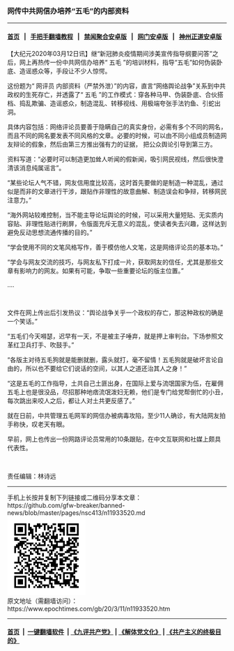 ### 网传中共网信办培养“五毛”的内部资料
------------------------

#### [首页](https://github.com/gfw-breaker/banned-news/blob/master/README.md) &nbsp;&nbsp;|&nbsp;&nbsp; [手把手翻墙教程](https://github.com/gfw-breaker/guides/wiki) &nbsp;&nbsp;|&nbsp;&nbsp; [禁闻聚合安卓版](https://github.com/gfw-breaker/bn-android) &nbsp;&nbsp;|&nbsp;&nbsp; [网门安卓版](https://github.com/oGate2/oGate) &nbsp;&nbsp;|&nbsp;&nbsp; [神州正道安卓版](https://github.com/SzzdOgate/update) 



<div><p>
 【大纪元2020年03月12日讯】继“新冠肺炎疫情期间涉美宣传指导纲要问答”之后，网上再热传一份中共网信办培养“
 <ok href="https://www.epochtimes.com/gb/tag/%E4%BA%94%E6%AF%9B.html">
  五毛
 </ok>
 ”的培训材料，指导“五毛”如何伪装卧底、造谣惑众等，手段让不少人惊愕。
</p>
<p>
 这份题为“
 <ok href="https://www.epochtimes.com/gb/tag/%E7%BD%91%E8%AF%84%E5%91%98.html">
  网评员
 </ok>
 内部资料（严禁外泄）”的内容，直言“网络舆论战争”关系到中共政权的生死存亡，并透露了“
 <ok href="https://www.epochtimes.com/gb/tag/%E4%BA%94%E6%AF%9B.html">
  五毛
 </ok>
 ”的工作模式：穿各种马甲、伪装卧底、合伙搭档、捣乱欺骗、造谣惑众，制造混乱、转移视线、用极端夸张手法钓鱼、引蛇出洞。
</p>
<p>
 具体内容包括：网络评论员要善于隐瞒自己的真实身份，必需有多个不同的网名，而且不同的网名要发表不同风格的文章。必要的时候，可以由不同小组成员制造网友辩论的假象，然后由第三方推出强有力的证据， 把公众舆论引导到第三方。
</p>
<p>
 资料写道：“必要时可以制造更加耸人听闻的假新闻，吸引网民视线，然后很快澄清该消息纯属谣言”。
</p>
<p>
 “某些论坛人气不错，网友信用度比较高，这时首先要做的是制造一种混乱，通过似是而非的文章进行干涉，跟贴作非理性的故意曲解、制造误会和争辩，转移网民注意力。”
</p>
<p>
 “海外网站较难控制，当不能主导论坛舆论的时候，可以采用大量短贴、无实质内容贴、非理性贴进行刷屏，令版面充斥无意义的混乱，使读者失去兴趣，这样达到避免反动思想流通传播的目的。”
</p>
<p>
 “学会使用不同的文笔风格写作，善于模仿他人文笔，这是网络评论员的基本功。”
</p>
<p>
 “学会与网友交流的技巧，与网友私下打成一片，获取网友的信任，尤其是那些文章有影响力的网友。如果有可能，争取一些重要论坛的版主位置。”
</p>
<p>
 ….
</p>
<p style="text-align: center;">
 <ok href="http://i.epochtimes.com/assets/uploads/2020/03/1-1.jpeg">
  <img alt="" class="alignnone wp-image-11933550" src="http://i.epochtimes.com/assets/uploads/2020/03/1-1.jpeg"/>
 </ok>
 <ok href="http://i.epochtimes.com/assets/uploads/2020/03/ES1KLAHXkAApzyg.jpeg">
  <img alt="" class="alignnone wp-image-11933552" src="http://i.epochtimes.com/assets/uploads/2020/03/ES1KLAHXkAApzyg.jpeg"/>
 </ok>
 <ok href="http://i.epochtimes.com/assets/uploads/2020/03/ES1KLAKXQAAlHzg.jpeg">
  <img alt="" class="alignnone wp-image-11933553" src="http://i.epochtimes.com/assets/uploads/2020/03/ES1KLAKXQAAlHzg.jpeg"/>
 </ok>
 <ok href="http://i.epochtimes.com/assets/uploads/2020/03/ES1KLAGXYAAJgf2.jpeg">
  <img alt="" class="alignnone wp-image-11933551" src="http://i.epochtimes.com/assets/uploads/2020/03/ES1KLAGXYAAJgf2.jpeg"/>
 </ok>
</p>
<p>
 文件在网上传出后引发热议：“舆论战争关乎一个政权的存亡，那这种政权的确是一个笑话。”
</p>
<p>
 “五毛们今天嘚瑟，迟早有一天，不是被主子唾弃，就是押上审判台。下场参照文革红卫兵打手、吹鼓手。”
</p>
<p>
 “各版主对待五毛狗就是能删就删，露头就打，毫不留情！五毛狗就是破坏言论自由的，所以也不要给它们说话的空间，以其人之道还治其人之身！”
</p>
<p>
 “这是五毛的工作指导，土共自己土匪出身，在国际上爱与流氓国家为伍，在雇佣五毛上也是很没品，尽招那种地痞流氓泼妇无赖，他们是专门给党帮倒忙的小丑，每次跳出来咬人之后，都让人对土共更反感了。”
</p>
<p>
 就在日前，中共管理五毛网军的网信办被病毒攻陷，至少11人确诊，有大陆网友拍手称快，叹老天有眼。
</p>
<p>
 早前，网上也传出一份网路评论员常用的10条跟贴，在中文互联网和社媒上颇具代表性。
</p>
<p style="text-align: center;">
 <ok href="http://i.epochtimes.com/assets/uploads/2020/03/ES2BeZ5UwAERy6V.jpeg">
  <img alt="" class="alignnone wp-image-11933554" src="http://i.epochtimes.com/assets/uploads/2020/03/ES2BeZ5UwAERy6V.jpeg"/>
 </ok>
</p>
<p style="text-align: left;">
 责任编辑：林诗远
</p>
</div>
<hr/>
手机上长按并复制下列链接或二维码分享本文章：<br/>
https://github.com/gfw-breaker/banned-news/blob/master/pages/nsc413/n11933520.md <br/>
<a href='https://github.com/gfw-breaker/banned-news/blob/master/pages/nsc413/n11933520.md'><img src='https://github.com/gfw-breaker/banned-news/blob/master/pages/nsc413/n11933520.md.png'/></a> <br/>
原文地址（需翻墙访问）：https://www.epochtimes.com/gb/20/3/11/n11933520.htm


------------------------
#### [首页](https://github.com/gfw-breaker/banned-news/blob/master/README.md) &nbsp;|&nbsp; [一键翻墙软件](https://github.com/gfw-breaker/nogfw/blob/master/README.md) &nbsp;| [《九评共产党》](https://github.com/gfw-breaker/9ping.md/blob/master/README.md#九评之一评共产党是什么) | [《解体党文化》](https://github.com/gfw-breaker/jtdwh.md/blob/master/README.md) | [《共产主义的终极目的》](https://github.com/gfw-breaker/gczydzjmd.md/blob/master/README.md)


<img src='http://gfw-breaker.win/banned-news/pages/nsc413/n11933520.md' width='0px' height='0px'/>